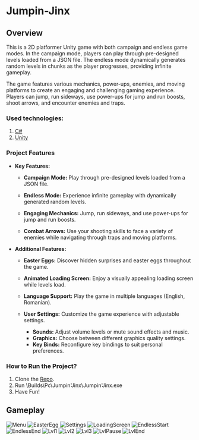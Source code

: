 # Jumpin-Jinx

## Overview

This is a 2D platformer Unity game with both campaign and endless game modes. In the campaign mode, players can play through pre-designed levels loaded from a JSON file. The endless mode dynamically generates random levels in chunks as the player progresses, providing infinite gameplay.

The game features various mechanics, power-ups, enemies, and moving platforms to create an engaging and challenging gaming experience. Players can jump, run sideways, use power-ups for jump and run boosts, shoot arrows, and encounter enemies and traps.

### Used technologies:
1. [C#](https://learn.microsoft.com/en-us/dotnet/csharp/)
2. [Unity](https://docs.unity.com/)

### Project Features
    
- **Key Features:**

    - **Campaign Mode:** Play through pre-designed levels loaded from a JSON file.

    - **Endless Mode:** Experience infinite gameplay with dynamically generated random levels.

    - **Engaging Mechanics:** Jump, run sideways, and use power-ups for jump and run boosts.

    - **Combat Arrows:** Use your shooting skills to face a variety of enemies while navigating through traps and moving platforms.


- **Additional Features:**

    - **Easter Eggs:** Discover hidden surprises and easter eggs throughout the game.

    - **Animated Loading Screen:** Enjoy a visually appealing loading screen while levels load.

    - **Language Support:** Play the game in multiple languages (English, Romanian).

    - **User Settings:** Customize the game experience with adjustable settings.
    
        - **Sounds:** Adjust volume levels or mute sound effects and music.
        - **Graphics:** Choose between different graphics quality settings.
        - **Key Binds:** Reconfigure key bindings to suit personal preferences.

### How to Run the Project?
1. Clone the [Repo](https://github.com/CatalinCatta/Jumpin-Jinx.git).
2. Run \Builds\Pc\Jumpin'Jinx\Jumpin'Jinx.exe
3. Have Fun!


## Gameplay

![Menu](Images/Menu.jpg)
![EasterEgg](Images/EasterEgg.jpg)
![Settings](Images/Settings.jpg)
![LoadingScreen](Images/LoadingScreen.jpg)
![EndlessStart](Images/EndlessStart.jpg)
![EndlessEnd](Images/EndlessEnd.jpg)
![Lvl1](Images/Lvl1.jpg)
![Lvl2](Images/Lvl2.jpg)
![Lvl3](Images/Lvl3.jpg)
![LvlPause](Images/LvlPause.jpg)
![LvlEnd](Images/LvlEnd.jpg)